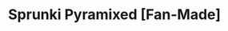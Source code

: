 ---
slug: sprunki-pyramixed-fan-made-2129
title: Sprunki Pyramixed [Fan-Made]
description: "Sprunki Pyramixed [Fan-Made] is an exciting online game. Play for free directly in your browser!"
icon: /images/popular_mods/Sprunki Pyramixed [Fan-Made].png
url: https://wowtbc.net/sprunkin/sprunki-pyramixed-scratch/index.html
previewImage: /images/popular_mods/Sprunki Pyramixed [Fan-Made].png
type: popular mods

# SEO配置
seo:
  title: "Sprunki Pyramixed [Fan-Made] - Play Free Online Game | Fun Browser Games"
  description: "Sprunki Pyramixed [Fan-Made] - Play this fun online game for free in your browser. No download required!"
  ogImage: "/images/popular_mods/Sprunki Pyramixed [Fan-Made].png"
  keywords: "sprunki-pyramixed-fan-made-2129, online game, browser game, free game, popular mods game, play online"

videoUrls:
  - https://www.youtube.com/embed/example1
  - https://www.youtube.com/embed/example2

whyPlay:
  title: "Why Play Sprunki Pyramixed [Fan-Made]?"
  items:
    - "Immersive Gameplay: Sprunki Pyramixed [Fan-Made] offers an engaging and immersive gaming experience that will keep you entertained for hours"
    - "Challenging Levels: Test your skills with increasingly difficult challenges and obstacles"
    - "Beautiful Graphics: Enjoy stunning visuals and smooth animations that bring the game world to life"
    - "Regular Updates: New content and features are added regularly to keep the game fresh and exciting"
    - "Free to Play: Experience all the fun without spending a penny"
    - "Community Features: Connect with other players, share strategies, and compete for high scores"
    - "Cross-Platform: Play on any device with a web browser, no downloads required"

features:
  title: "Key Features of Sprunki Pyramixed [Fan-Made]"
  image: "/images/popular_mods/Sprunki Pyramixed [Fan-Made].png"
  items:
    - "Intuitive Controls: Easy to learn controls make Sprunki Pyramixed [Fan-Made] accessible for players of all skill levels"
    - "Multiple Game Modes: Enjoy various gameplay options that provide different challenges and experiences"
    - "Character Customization: Personalize your gaming experience with unique characters and items"
    - "Achievement System: Complete special tasks to earn rewards and recognition"
    - "Leaderboards: Compete with players worldwide and see who can achieve the highest scores"

characteristics:
  title: "Game Characteristics"
  image: "/images/popular_mods/Sprunki Pyramixed [Fan-Made].png"
  items:
    - "Genre: Popular mods game with elements of strategy and skill"
    - "Difficulty: Suitable for both casual gamers and those seeking a challenge"
    - "Play Time: Quick sessions or extended gameplay, depending on your preference"
    - "Art Style: Vibrant and engaging visuals that enhance the gaming experience"
    - "Sound Design: Immersive audio that complements the gameplay perfectly"

info: "Sprunki Pyramixed [Fan-Made] is an exciting online game that offers players a unique and engaging gaming experience. With its intuitive controls, stunning visuals, and challenging gameplay, Sprunki Pyramixed [Fan-Made] provides hours of entertainment for players of all ages and skill levels. Whether you're looking for a quick gaming session during a break or an extended play session, Sprunki Pyramixed [Fan-Made] delivers an immersive experience that will keep you coming back for more. The game features multiple levels of increasing difficulty, ensuring that players are constantly challenged as they progress. With regular updates adding new content and features, Sprunki Pyramixed [Fan-Made] remains fresh and exciting, providing endless entertainment options for its growing community of players."

howToPlayIntro: "Welcome to Sprunki Pyramixed [Fan-Made]! This guide will walk you through the basics and help you master the game. Whether you're a beginner or looking to improve your skills, these tips and instructions will enhance your gaming experience."

howToPlaySteps:
  - title: "Getting Started"
    description: "Begin your Sprunki Pyramixed [Fan-Made] adventure by familiarizing yourself with the controls. Use your keyboard or mouse to navigate through the game interface. The tutorial will guide you through the basic mechanics and help you understand the objectives."
  - title: "Understanding the Objectives"
    description: "In Sprunki Pyramixed [Fan-Made], your main goal is to progress through levels by completing specific objectives. Each level presents unique challenges that require different strategies and approaches."
  - title: "Mastering the Controls"
    description: "Practice using the controls to improve your precision and reaction time. Sprunki Pyramixed [Fan-Made] requires quick reflexes and strategic thinking to overcome obstacles and defeat opponents."
  - title: "Utilizing Power-ups"
    description: "Collect power-ups throughout the game to enhance your abilities and overcome difficult challenges. Each power-up offers unique advantages that can be crucial for success."
  - title: "Developing Strategies"
    description: "As you progress in Sprunki Pyramixed [Fan-Made], develop effective strategies for different scenarios. Analyze patterns, anticipate challenges, and adapt your approach to maximize your performance."

faq:
  title: "Frequently Asked Questions about Sprunki Pyramixed [Fan-Made]"
  items:
    - question: "Is Sprunki Pyramixed [Fan-Made] free to play?"
      answer: "Yes, Sprunki Pyramixed [Fan-Made] is completely free to play directly in your web browser. No downloads or purchases are required to enjoy the full game experience."
    - question: "Can I play Sprunki Pyramixed [Fan-Made] on mobile devices?"
      answer: "Yes, Sprunki Pyramixed [Fan-Made] is optimized for both desktop and mobile play. You can enjoy the game on any device with a web browser and internet connection."
    - question: "Are there any in-game purchases?"
      answer: "While Sprunki Pyramixed [Fan-Made] is free to play, there may be optional in-game purchases available for cosmetic items or additional features that don't affect core gameplay."
    - question: "How often is Sprunki Pyramixed [Fan-Made] updated?"
      answer: "The developers regularly update Sprunki Pyramixed [Fan-Made] with new content, features, and improvements based on player feedback and game performance."
    - question: "Can I play Sprunki Pyramixed [Fan-Made] offline?"
      answer: "Currently, Sprunki Pyramixed [Fan-Made] requires an internet connection to play as it's a browser-based online game."
    - question: "Is Sprunki Pyramixed [Fan-Made] suitable for children?"
      answer: "Yes, Sprunki Pyramixed [Fan-Made] is designed to be family-friendly and suitable for players of all ages."
    - question: "How do I report bugs or issues?"
      answer: "If you encounter any problems while playing Sprunki Pyramixed [Fan-Made], you can report them through the game's support page or contact the developers directly through their website."
    - question: "Still Have Questions?"
      answer: "If you have additional questions about Sprunki Pyramixed [Fan-Made] that aren't covered in this FAQ, please visit our support center or contact our customer service team for assistance."
---